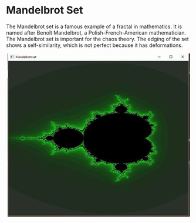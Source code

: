 # Mandelbrot Set
The Mandelbrot set is a famous example of a fractal in mathematics. It is named after Benoît Mandelbrot, a Polish-French-American mathematician. The Mandelbrot set is important for the chaos theory. The edging of the set shows a self-similarity, which is not perfect because it has deformations.

<p align="center">
  <img src="https://github.com/Sparcsky/mandelbrot-set/blob/master/img.jpg?raw=true" alt="Mandelbrot set output"/>
</p>
